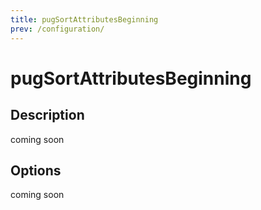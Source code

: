 ```yaml
---
title: pugSortAttributesBeginning
prev: /configuration/
---
```


# pugSortAttributesBeginning

## Description

coming soon

## Options

coming soon
